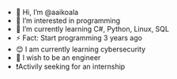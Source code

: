 - 👋 Hi, I’m @aaikoala
- 👀 I’m interested in programming
- 🌱 I’m currently learning C#, Python, Linux, SQL
- ⚡ Fact: Start programming 3 years ago
- 😊 I am currently learning cybersecurity
- 🎯 I wish to be an engineer
- ❗Activily seeking for an internship
